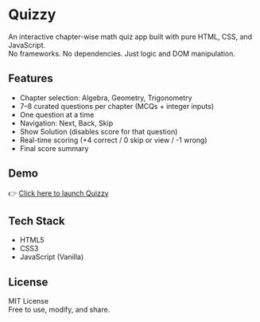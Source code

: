 # Quizzy

An interactive chapter-wise math quiz app built with pure HTML, CSS, and JavaScript.  
No frameworks. No dependencies. Just logic and DOM manipulation.

## Features

- Chapter selection: Algebra, Geometry, Trigonometry  
- 7–8 curated questions per chapter (MCQs + integer inputs)  
- One question at a time  
- Navigation: Next, Back, Skip  
- Show Solution (disables score for that question)  
- Real-time scoring (+4 correct / 0 skip or view / -1 wrong)  
- Final score summary

## Demo

👉 [Click here to launch Quizzy](https://kunalchaturvedi87.github.io/quizzy-/)  

## Tech Stack

- HTML5  
- CSS3  
- JavaScript (Vanilla)

## License

MIT License  
Free to use, modify, and share.
